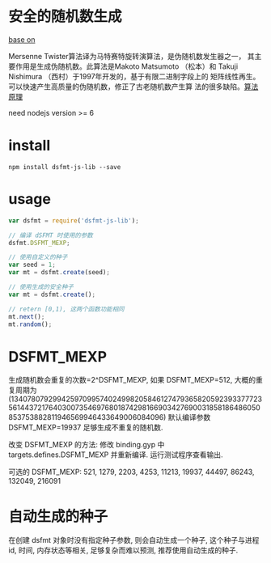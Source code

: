 # 安全的随机数生成

[base on](https://github.com/MersenneTwister-Lab/dSFMT)

Mersenne Twister算法译为马特赛特旋转演算法，是伪随机数发生器之一，
其主要作用是生成伪随机数。此算法是Makoto Matsumoto （松本）和
Takuji Nishimura （西村）于1997年开发的，基于有限二进制字段上的
矩阵线性再生。可以快速产生高质量的伪随机数，修正了古老随机数产生算
法的很多缺陷。[算法原理](http://baike.baidu.com/view/2571145.htm)

need nodejs version >= 6


# install

`npm install dsfmt-js-lib --save`



# usage

```js
var dsfmt = require('dsfmt-js-lib');

// 编译 dSFMT 时使用的参数
dsfmt.DSFMT_MEXP;

// 使用自定义的种子
var seed = 1;
var mt = dsfmt.create(seed);

// 使用生成的安全种子
var mt = dsfmt.create();

// retern [0,1), 这两个函数功能相同
mt.next();
mt.random();
```


# DSFMT_MEXP

生成随机数会重复的次数=2^DSFMT_MEXP, 如果 DSFMT_MEXP=512, 大概的重复周期为
(13407807929942597099574024998205846127479365820592393377723561443721764030073546976801874298166903427690031858186486050853753882811946569946433649006084096)
默认编译参数 DSFMT_MEXP=19937 足够生成不重复的随机数.

改变 DSFMT_MEXP 的方法:
修改 binding.gyp 中 targets.defines.DSFMT_MEXP 并重新编译. 运行测试程序查看输出.

可选的 DSFMT_MEXP:
521, 1279, 2203, 4253, 11213, 19937, 44497, 86243, 132049, 216091


# 自动生成的种子

在创建 dsfmt 对象时没有指定种子参数, 则会自动生成一个种子, 这个种子与进程id, 时间,
内存状态等相关, 足够复杂而难以预测, 推荐使用自动生成的种子.
